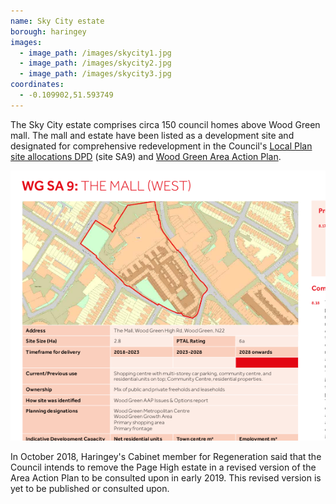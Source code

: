 ```yaml
---
name: Sky City estate 
borough: haringey
images:
  - image_path: /images/skycity1.jpg
  - image_path: /images/skycity2.jpg
  - image_path: /images/skycity3.jpg
coordinates: 
  - -0.109902,51.593749
---
```

The Sky City estate comprises circa 150 council homes above Wood Green mall. The mall and estate have been listed as a development site and designated for comprehensive redevelopment in the Council's [Local Plan site allocations DPD](https://www.haringey.gov.uk/sites/haringeygovuk/files/final_haringey_site_allocations_dtp_online.pdf) (site SA9) and [Wood Green Area Action Plan](https://www.haringey.gov.uk/sites/haringeygovuk/files/nsr00284-wood_green_aap_2018_awv4_lr.pdf).

![](/images/woodgreenmall.png)

In October 2018, Haringey's Cabinet member for Regeneration said that the Council intends to remove the Page High estate in a revised version of the Area Action Plan to be consulted upon in early 2019. This revised version is yet to be published or consulted upon.

